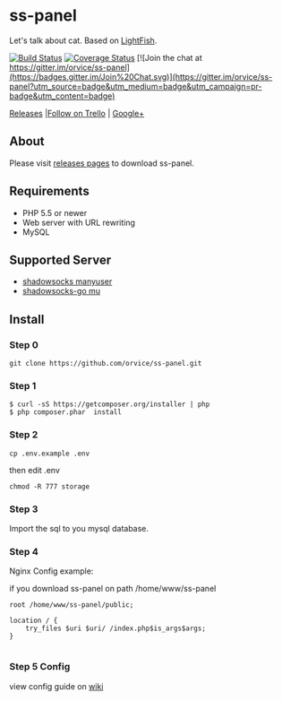 # ss-panel

Let's talk about cat.  Based on [LightFish](https://github.com/OzCat/LightFish).

[![Build Status](https://travis-ci.org/orvice/ss-panel.svg?branch=master)](https://travis-ci.org/orvice/ss-panel) [![Coverage Status](https://coveralls.io/repos/github/orvice/ss-panel/badge.svg?branch=master)](https://coveralls.io/github/orvice/ss-panel?branch=master) [![Join the chat at https://gitter.im/orvice/ss-panel](https://badges.gitter.im/Join%20Chat.svg)](https://gitter.im/orvice/ss-panel?utm_source=badge&utm_medium=badge&utm_campaign=pr-badge&utm_content=badge)

[Releases](https://plus.google.com/communities/112308980947577664041) |[Follow on Trello](https://trello.com/b/dr62AtYI/ss-panel) | [Google+](https://plus.google.com/communities/112308980947577664041)

## About

Please visit [releases pages](https://github.com/orvice/ss-panel/releases) to download ss-panel.

## Requirements

* PHP 5.5 or newer
* Web server with URL rewriting
* MySQL

## Supported Server

* [shadowsocks manyuser](https://github.com/mengskysama/shadowsocks/tree/manyuser)
* [shadowsocks-go mu](https://github.com/orvice/shadowsocks-go)


## Install

### Step 0

```
git clone https://github.com/orvice/ss-panel.git
```

### Step 1

```
$ curl -sS https://getcomposer.org/installer | php
$ php composer.phar  install
```

### Step 2

```
cp .env.example .env
```

then edit .env

```
chmod -R 777 storage
```

### Step 3

Import the sql to you mysql database.

### Step 4

Nginx Config example:

if you download ss-panel on path /home/www/ss-panel


```
root /home/www/ss-panel/public;

location / {
    try_files $uri $uri/ /index.php$is_args$args;
}
    
```

### Step 5 Config

view config guide on [wiki](https://github.com/orvice/ss-panel/wiki/v3-Config)


